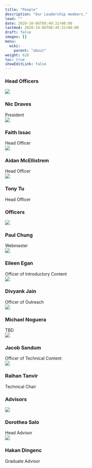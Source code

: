 ```yaml
---
title: "People"
description: "Our Leadership members."
lead: ""
date: 2020-10-06T08:49:31+00:00
lastmod: 2020-10-06T08:49:31+00:00
draft: false
images: []
menu:
  wiki:
    parent: "about"
weight: 620
toc: true
showEditLink: false
---
```

<link rel="stylesheet" href="/css/people.css">

### Head Officers

<div>
	<div class="row" style="--bs-gutter-x: 15px;">
		<div class="col-md-3 col-sm-6">
			<div class="our-team">
				<div class="pic">
					<img src="/images/nic.jpg">
				</div>
				<h3 class="title">Nic Draves</h3>
				<span class="post">President</span>
			</div>
		</div>
		<div class="col-md-3 col-sm-6">
			<div class="our-team">
				<div class="pic">
					<img src="/images/faith.png">
				</div>
				<h3 class="title">Faith Issac</h3>
				<span class="post">Head Officer</span>
			</div>
		</div>
		<div class="col-md-3 col-sm-6">
			<div class="our-team">
				<div class="pic">
					<img src="/images/aidan.png">
				</div>
				<h3 class="title">Aidan McEllistrem</h3>
				<span class="post">Head Officer</span>
			</div>
		</div>
		<div class="col-md-3 col-sm-6">
			<div class="our-team">
				<div class="pic">
					<img src="/images/tony.jpg">
				</div>
				<h3 class="title">Tony Tu</h3>
				<span class="post">Head Officer</span>
			</div>
		</div>
	</div>
</div>

### Officers
<div>
	<div class="row" style="--bs-gutter-x: 15px;">
		<div class="col-md-3 col-sm-6">
			<div class="our-team">
				<div class="pic">
					<img src="/images/paul.jpg">
				</div>
				<h3 class="title">Paul Chung</h3>
				<span class="post">Webmaster</span>
			</div>
		</div>
		<div class="col-md-3 col-sm-6">
			<div class="our-team">
				<div class="pic">
					<img src="/images/person.jpg">
				</div>
				<h3 class="title">Eileen Egan</h3>
				<span class="post">Officer of Introductory Content</span>
			</div>
		</div>
		<div class="col-md-3 col-sm-6">
			<div class="our-team">
				<div class="pic">
					<img src="/images/person.jpg">
				</div>
				<h3 class="title">Divyank Jain</h3>
				<span class="post">Officer of Outreach</span>
			</div>
		</div>
		<div class="col-md-3 col-sm-6">
			<div class="our-team">
				<div class="pic">
					<img src="/images/person.jpg">
				</div>
				<h3 class="title">Michael Noguera</h3>
				<span class="post">TBD</span>
			</div>
		</div>
		<div class="col-md-3 col-sm-6">
			<div class="our-team">
				<div class="pic">
					<img src="/images/person.jpg">
				</div>
				<h3 class="title">Jacob Sandum</h3>
				<span class="post">Officer of Technical Content</span>
			</div>
		</div>
		<div class="col-md-3 col-sm-6">
			<div class="our-team">
				<div class="pic">
					<img src="/images/person.jpg">
				</div>
				<h3 class="title">Raihan Tanvir</h3>
				<span class="post">Technical Chair</span>
			</div>
		</div>
	</div>
</div>


### Advisors

<div>
	<div class="row" style="--bs-gutter-x: 15px;">
		<div class="col-md-3 col-sm-6">
			<div class="our-team">
				<div class="pic">
					<img src="/images/dorothea.jpg">
				</div>
				<h3 class="title">Dorothea Salo</h3>
				<span class="post">Head Advisor</span>
			</div>
		</div>
		<div class="col-md-3 col-sm-6">
			<div class="our-team">
				<div class="pic">
					<img src="/images/hakan.jpg">
				</div>
				<h3 class="title">Hakan Dingenc</h3>
				<span class="post">Graduate Advisor</span>
			</div>
		</div>
	</div>
</div>
